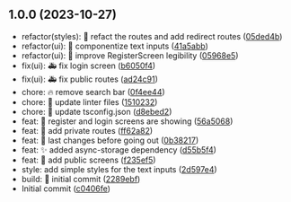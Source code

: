 ## 1.0.0 (2023-10-27)

* refactor(styles): :lipstick: refact the routes and add redirect routes ([05ded4b](https://github.com/donatobm/Thought-Keeper-Frontend/commit/05ded4b))
* refactor(ui): :art: componentize text inputs ([41a5abb](https://github.com/donatobm/Thought-Keeper-Frontend/commit/41a5abb))
* refactor(ui): :art: improve RegisterScreen legibility ([05968e5](https://github.com/donatobm/Thought-Keeper-Frontend/commit/05968e5))
* fix(ui): :ambulance: fix login screen ([b6050f4](https://github.com/donatobm/Thought-Keeper-Frontend/commit/b6050f4))
* fix(ui): :ambulance: fix public routes ([ad24c91](https://github.com/donatobm/Thought-Keeper-Frontend/commit/ad24c91))
* chore: :fire: remove search bar ([0f4ee44](https://github.com/donatobm/Thought-Keeper-Frontend/commit/0f4ee44))
* chore: :wrench: update linter files ([1510232](https://github.com/donatobm/Thought-Keeper-Frontend/commit/1510232))
* chore: :wrench: update tsconfig.json ([d8ebed2](https://github.com/donatobm/Thought-Keeper-Frontend/commit/d8ebed2))
* feat: :bug: register and login screens are showing ([56a5068](https://github.com/donatobm/Thought-Keeper-Frontend/commit/56a5068))
* feat: :lipstick: add private routes ([ff62a82](https://github.com/donatobm/Thought-Keeper-Frontend/commit/ff62a82))
* feat: :poop: last changes before going out ([0b38217](https://github.com/donatobm/Thought-Keeper-Frontend/commit/0b38217))
* feat: :sparkles: added async-storage dependency ([d55b5f4](https://github.com/donatobm/Thought-Keeper-Frontend/commit/d55b5f4))
* feat: :truck: add public screens ([f235ef5](https://github.com/donatobm/Thought-Keeper-Frontend/commit/f235ef5))
* style: add simple styles for the text inputs ([2d597e4](https://github.com/donatobm/Thought-Keeper-Frontend/commit/2d597e4))
* build: :tada: initial commit ([2289ebf](https://github.com/donatobm/Thought-Keeper-Frontend/commit/2289ebf))
* Initial commit ([c0406fe](https://github.com/donatobm/Thought-Keeper-Frontend/commit/c0406fe))



